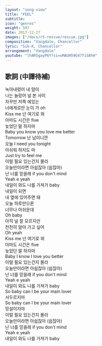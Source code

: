 ```yaml
---
layout: "song-view"
title: "FEEL"
subtitle:
icon: "genres"
weight: 507
date: 2017-12-27
images: ["/docs/r5-rescue/rescue.jpg"]
composition: "Vangdale, Chancellor"
lyric: "Sik-K, Chancellor"
arrangement: "Vangdale"
youtube: "lhARSgayP6Y?si=oMAUH59G47fiS8hH"
---
```


## 歌詞 (中譯待補)

녹아내렸어 내 맘이  
나는 놀랐어 널 본 사이  
자꾸만 저쪽 에있는  
너에게로만 눈이 가 oh  
Kiss me 넌 여기로 와  
아마도 시간은 five  
늦었단 말 하지마  
Baby you know you love me better  
Tomorrow 난 남이니깐  
오늘 I need you tonight  
아쉬워 하지도 마  
Just try to feel me  
이럴 필요 있는건지 몰라  
오늘만이라면 아쉽잖아 (쉽잖아)  
난 너를 믿을래 if you don't mind  
Yeah e yeah  
내일이 와도 나를 가져가 baby  
내일이 되면  
내 옆에 있어주면 돼  
오늘 하루만으론  
너무나 아쉬운데  
Oh baby  
아직 널 잘 모르지만  
천천히 알아 가고 싶어  
Oh yeah  
Kiss me 넌 여기로 와  
아마도 시간은 five  
늦었단 말 하지마  
Baby I know I love you better  
이럴 필요 있는건지 몰라  
오늘만이라면 아쉽잖아 (쉽잖아)  
난 너를 믿을래 if you don't mind  
Yeah e yeah  
내일이 와도 나를 가져가 baby  
So baby can I be your main lover  
서두르지마  
So baby can I be your main lover  
망설이지마  
이럴 필요 있는건지 몰라  
오늘만이라면 아쉽잖아 (쉽잖아)  
난 너를 믿을래 if you don't mind  
Yeah e yeah  
내일이 와도 나를 가져가 baby  
